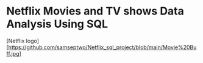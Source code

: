 # Netflix Movies and TV shows Data Analysis Using SQL 

[Netflix logo][https://github.com/samseptwo/Netflix_sql_project/blob/main/Movie%20Buff.jpg]
